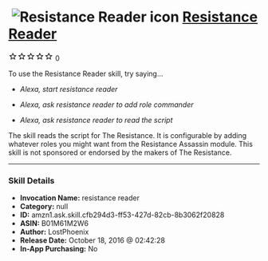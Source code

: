 # &nbsp;<img src="skill_icon" alt="Resistance Reader icon" width="36"> [Resistance Reader](http://alexa.amazon.com/#skills/amzn1.ask.skill.cfb294d3-ff53-427d-82cb-8b3062f20828)
![0 stars](../../images/ic_star_border_black_18dp_1x.png)![0 stars](../../images/ic_star_border_black_18dp_1x.png)![0 stars](../../images/ic_star_border_black_18dp_1x.png)![0 stars](../../images/ic_star_border_black_18dp_1x.png)![0 stars](../../images/ic_star_border_black_18dp_1x.png) 0

To use the Resistance Reader skill, try saying...

* *Alexa, start resistance reader*

* *Alexa, ask resistance reader to add role commander*

* *Alexa, ask resistance reader to read the script*

The skill reads the script for The Resistance. It is configurable by adding whatever roles you might want from the Resistance Assassin module. This skill is not sponsored or endorsed by the makers of The Resistance.

***

### Skill Details

* **Invocation Name:** resistance reader
* **Category:** null
* **ID:** amzn1.ask.skill.cfb294d3-ff53-427d-82cb-8b3062f20828
* **ASIN:** B01M61M2W6
* **Author:** LostPhoenix
* **Release Date:** October 18, 2016 @ 02:42:28
* **In-App Purchasing:** No
